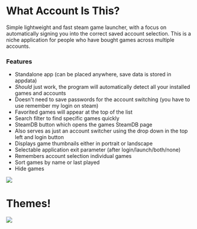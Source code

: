 # What Account Is This?
Simple lightweight and fast steam game launcher, with a focus on automatically signing you into the correct saved account selection.
This is a niche application for people who have bought games across multiple accounts.

### Features
- Standalone app (can be placed anywhere, save data is stored in appdata)
- *Should* just work, the program will automatically detect all your installed games and accounts
- Doesn't need to save passwords for the account switching (you have to use remember my login on steam)
- Favorited games will appear at the top of the list
- Search filter to find specific games quickly
- SteamDB button which opens the games SteamDB page
- Also serves as just an account switcher using the drop down in the top left and login button
- Displays game thumbnails either in portrait or landscape
- Selectable application exit parameter (after login/launch/both/none)
- Remembers account selection individual games
- Sort games by name or last played
- Hide games

![](https://i.imgur.com/wIgi0Yo.png)
# Themes!
![](https://i.imgur.com/2lPigPX.png)
